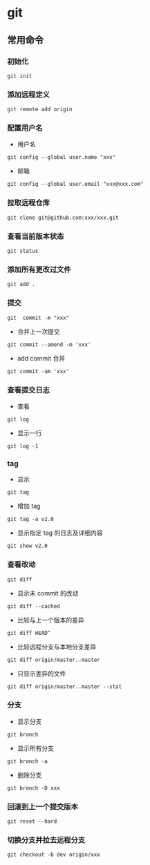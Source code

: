 # git

## 常用命令

### 初始化

```
git init
```

### 添加远程定义

```
git remote add origin
```

### 配置用户名

- 用户名

```
git config --global user.name "xxx"
```

- 邮箱

```
git config --global user.email "xxx@xxx.com"
```

### 拉取远程仓库

```
git clone git@github.com:xxx/xxx.git
```

### 查看当前版本状态

```
git status
```

### 添加所有更改过文件

```
git add .
```

### 提交

```
git  commit -m "xxx"
```

- 合并上一次提交

```
git commit --amend -m 'xxx'
```

- add commit 合并

```
git commit -am 'xxx'
```

### 查看提交日志

- 查看

```
git log
```

- 显示一行

```
git log -1
```

### tag

- 显示

```
git tag
```

- 增加 tag

```
git tag -a v2.0
```

- 显示指定 tag 的日志及详细内容

```
git show v2.0
```

### 查看改动

```
git diff
```

- 显示未 commit 的改动

```
git diff --cached
```

- 比较与上一个版本的差异

```
git diff HEAD^
```

- 比较远程分支与本地分支差异

```
git diff origin/master..master
```

- 只显示差异的文件

```
git diff origin/master..master --stat
```

### 分支

- 显示分支

```
git branch
```

- 显示所有分支

```
git branch -a
```

- 删除分支

```
git branch -D xxx
```

### 回滚到上一个提交版本

```
git reset --hard
```

### 切换分支并拉去远程分支

```
git checkout -b dev origin/xxx
```
